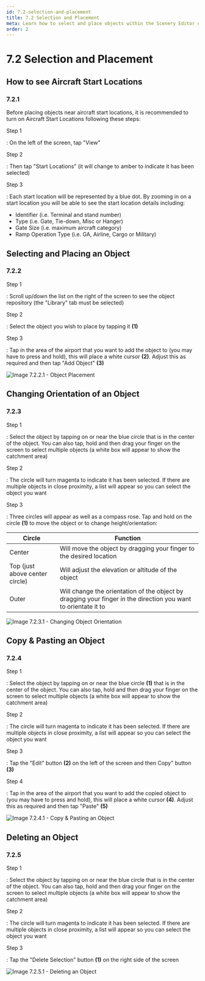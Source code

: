 ```yaml
---
id: 7.2-selection-and-placement
title: 7.2 Selection and Placement
meta: Learn how to select and place objects within the Scenery Editor of Infinite Flight.
order: 2
---
```




# 7.2 Selection and Placement



## How to see Aircraft Start Locations 

### 7.2.1

Before placing objects near aircraft start locations, it is recommended to turn on Aircraft Start Locations following these steps:



Step 1

: On the left of the screen, tap "View"



Step 2

: Then tap "Start Locations" (it will change to amber to indicate it has been selected)



Step 3

: Each start location will be represented by a blue dot. By zooming in on a start location you will be able to see the start location details including:

- Identifier (i.e. Terminal and stand number)
- Type (i.e. Gate, Tie-down, Misc or Hanger)
- Gate Size (i.e. maximum aircraft category)
- Ramp Operation Type (i.e. GA, Airline, Cargo or Military)



## Selecting and Placing an Object

### 7.2.2

Step 1

: Scroll up/down the list on the right of the screen to see the object repository (the "Library" tab must be selected)



Step 2

: Select the object you wish to place by tapping it **(1)**



Step 3

: Tap in the area of the airport that you want to add the object to (you may have to press and hold), this will place a white cursor **(2)**. Adjust this as required and then tap "Add Object" **(3)**



![Image 7.2.2.1 - Object Placement](_images/manual/frames/7.2.2.1b.png)



## Changing Orientation of an Object

### 7.2.3

Step 1

: Select the object by tapping on or near the blue circle that is in the center of the object. You can also tap, hold and then drag your finger on the screen to select multiple objects (a white box will appear to show the catchment area)



Step 2

: The circle will turn magenta to indicate it has been selected. If there are multiple objects in close proximity, a list will appear so you can select the object you want



Step 3

: Three circles will appear as well as a compass rose. Tap and hold on the circle **(1)** to move the object or to change height/orientation:



| Circle                         | Function                                                     |
| ------------------------------ | ------------------------------------------------------------ |
| Center                         | Will move the object by dragging your finger to the desired location |
| Top (just above center circle) | Will adjust the elevation or altitude of the object          |
| Outer                          | Will change the orientation of the object by dragging your finger in the direction you want to orientate it to |



![Image 7.2.3.1 - Changing Object Orientation](_images/manual/frames/7.2.3.1b.png)



## Copy & Pasting an Object

### 7.2.4

Step 1

: Select the object by tapping on or near the blue circle **(1)** that is in the center of the object. You can also tap, hold and then drag your finger on the screen to select multiple objects (a white box will appear to show the catchment area)



Step 2

: The circle will turn magenta to indicate it has been selected. If there are multiple objects in close proximity, a list will appear so you can select the object you want



Step 3

: Tap the "Edit" button **(2)** on the left of the screen and then Copy" button **(3)**



Step 4

: Tap in the area of the airport that you want to add the copied object to (you may have to press and hold), this will place a white cursor **(4)**. Adjust this as required and then tap "Paste" **(5)**



![Image 7.2.4.1 - Copy & Pasting an Object](_images/manual/frames/7.2.4.1b.png)



## Deleting an Object

### 7.2.5

Step 1

: Select the object by tapping on or near the blue circle that is in the center of the object. You can also tap, hold and then drag your finger on the screen to select multiple objects (a white box will appear to show the catchment area)



Step 2

: The circle will turn magenta to indicate it has been selected. If there are multiple objects in close proximity, a list will appear so you can select the object you want



Step 3

: Tap the "Delete Selection" button **(1)** on the right side of the screen



![Image 7.2.5.1 - Deleting an Object](_images/manual/frames/7.2.5.1b.png)





